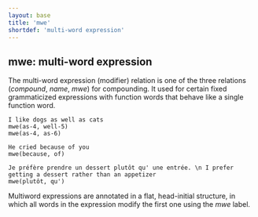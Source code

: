 ```yaml
---
layout: base
title: 'mwe'
shortdef: 'multi-word expression'
---
```


## mwe: multi-word expression


The multi-word expression (modifier) relation is one of the three relations (*compound*, *name*, *mwe*) for compounding. 
It used for certain fixed grammaticized expressions with function words that behave like a single function word.

~~~ sdparse
I like dogs as well as cats
mwe(as-4, well-5)
mwe(as-4, as-6)
~~~

~~~ sdparse
He cried because of you
mwe(because, of)
~~~

~~~ sdparse
Je préfère prendre un dessert plutôt qu' une entrée. \n I prefer getting a dessert rather than an appetizer
mwe(plutôt, qu')
~~~

Multiword expressions are annotated in a flat, head-initial structure, in which all words in the expression modify the first one using the *mwe* label.
